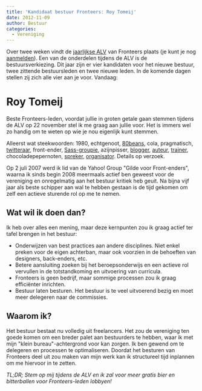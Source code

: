 ```yaml
---
title: 'Kandidaat bestuur Fronteers: Roy Tomeij'
date: 2012-11-09
author: Bestuur
categories:
  - Vereniging
---
```


Over twee weken vindt de [jaarlijkse ALV](/blog/2012/10/kom-naar-de-algemene-ledenvergadering-2012) van Fronteers plaats (je kunt je nog [aanmelden](/vereniging/bestuur#formulier-1)). Een van de onderdelen tijdens de ALV is de bestuursverkiezing. Dit jaar zijn er vier kandidaten voor het nieuwe bestuur, twee zittende bestuursleden en twee nieuwe leden. In de komende dagen stellen zij zich alle vier aan je voor. Vandaag:

# Roy Tomeij

Beste Fronteers-leden, voordat jullie in groten getale gaan stemmen tijdens de ALV op 22 november stel ik me graag aan jullie voor. Het is immers wel zo handig om te weten op wie je nou eigenlijk kunt stemmen.

Alleerst wat steekwoorden: 1980, echtgenoot, [80beans](http://80beans.com), cola, pragmatisch, [twitteraar](https://twitter.com/roy), front-ender, [Sass-groupie](http://thesassway.com/roy-tomeij), azijnpisser, [blogger](http://roytomeij.com/), [auteur](http://modular-frontend.com/), [trainer](/workshops/screw-css-roy-tomeij), chocoladepepernoten, [spreker](http://lanyrd.com/profile/roy/), [organisator](http://amsrb.org/). Details op verzoek.

Op 2 juli 2007 werd ik lid van de Yahoo! Group "Gilde voor Front-enders", waarna ik sinds begin 2008 meermaals actief ben geweest voor de vereniging en onregelmatig aan het bestuur kritiek heb geuit. Na bijna vijf jaar als beste schipper aan wal te hebben gestaan is de tijd gekomen om zelf een actieve sturende rol op me te nemen.

## Wat wil ik doen dan?

Ik heb over alles een mening, maar deze kernpunten zou ik graag actief ter tafel brengen in het bestuur:

- Onderwijzen van best practices aan andere disciplines. Niet enkel preken voor de eigen achterban, maar ook voorzien in de behoeften van designers, back-enders, etc.
- Betere aansluiting zoeken bij het beroepsonderwijs en een actieve rol vervullen in de totstandkoming en uitvoering van curricula.
- Fronteers is geen bedrijf, maar sommige processen zou ik graag efficiënter inrichten.
- Bestuur laten besturen. Het bestuur is te veel uitvoerend bezig en moet meer delegeren naar de commissies.

## Waarom ik?

Het bestuur bestaat nu volledig uit freelancers. Het zou de vereniging ten goede komen om een breder palet aan bestuurders te hebben, waar ik met mijn "klein bureau"-achtergrond voor kan zorgen. Ik ben gewend om te delegeren en processen te optimaliseren. Doordat het besturen van Fronteers deel uit zou maken van mijn werk kan ik structureel tijd inplannen om me hiervoor in te zetten.

_TL;DR; Stem op mij tijdens de ALV en ik zal voor meer gratis bier en bitterballen voor Fronteers-leden lobbyen!_
